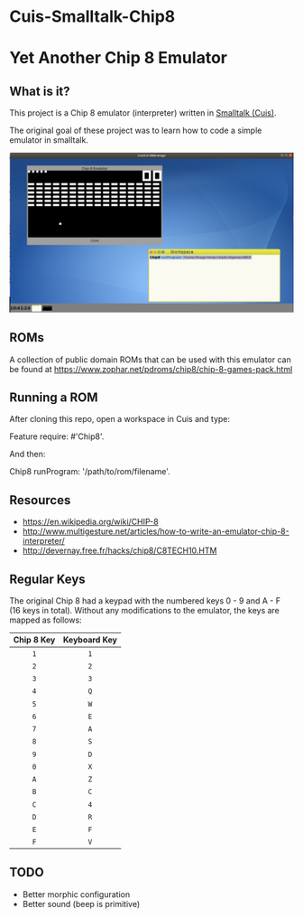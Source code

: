 # Cuis-Smalltalk-Chip8
# Yet Another Chip 8 Emulator

## What is it?

This project is a Chip 8 emulator (interpreter) written in [Smalltalk (Cuis)](https://github.com/Cuis-Smalltalk/Cuis-Smalltalk-Dev).

The original goal of these project was to learn how to code a simple emulator in smalltalk.

![alt text](https://github.com/thiagoslino/Cuis-Smalltalk-Chip8/blob/master/screen.png "Chip-8 for Cuis")

## ROMs
A collection of public domain ROMs that can be used with this emulator can be found at https://www.zophar.net/pdroms/chip8/chip-8-games-pack.html


## Running a ROM
After cloning this repo, open a workspace in Cuis and type:

Feature require: #'Chip8'.

And then:

Chip8 runProgram: '/path/to/rom/filename'.


## Resources
* https://en.wikipedia.org/wiki/CHIP-8
* http://www.multigesture.net/articles/how-to-write-an-emulator-chip-8-interpreter/
* http://devernay.free.fr/hacks/chip8/C8TECH10.HTM


## Regular Keys

The original Chip 8 had a keypad with the numbered keys 0 - 9 and A - F (16
keys in total). Without any modifications to the emulator, the keys are mapped
as follows:

| Chip 8 Key | Keyboard Key |
| :--------: | :----------: |
| `1`        | `1`          |
| `2`        | `2`          |
| `3`        | `3`          |
| `4`        | `Q`          |
| `5`        | `W`          |
| `6`        | `E`          |
| `7`        | `A`          |
| `8`        | `S`          |
| `9`        | `D`          |
| `0`        | `X`          |
| `A`        | `Z`          |
| `B`        | `C`          |
| `C`        | `4`          |
| `D`        | `R`          |
| `E`        | `F`          |
| `F`        | `V`          |

## TODO
* Better morphic configuration
* Better sound (beep is primitive)
